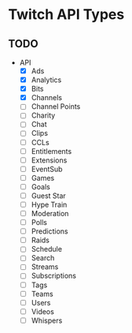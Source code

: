 # Twitch API Types

## TODO

- API
  - [x] Ads
  - [x] Analytics
  - [x] Bits
  - [x] Channels
  - [ ] Channel Points
  - [ ] Charity
  - [ ] Chat
  - [ ] Clips
  - [ ] CCLs
  - [ ] Entitlements
  - [ ] Extensions
  - [ ] EventSub
  - [ ] Games
  - [ ] Goals
  - [ ] Guest Star
  - [ ] Hype Train
  - [ ] Moderation
  - [ ] Polls
  - [ ] Predictions
  - [ ] Raids
  - [ ] Schedule
  - [ ] Search
  - [ ] Streams
  - [ ] Subscriptions
  - [ ] Tags
  - [ ] Teams
  - [ ] Users
  - [ ] Videos
  - [ ] Whispers
